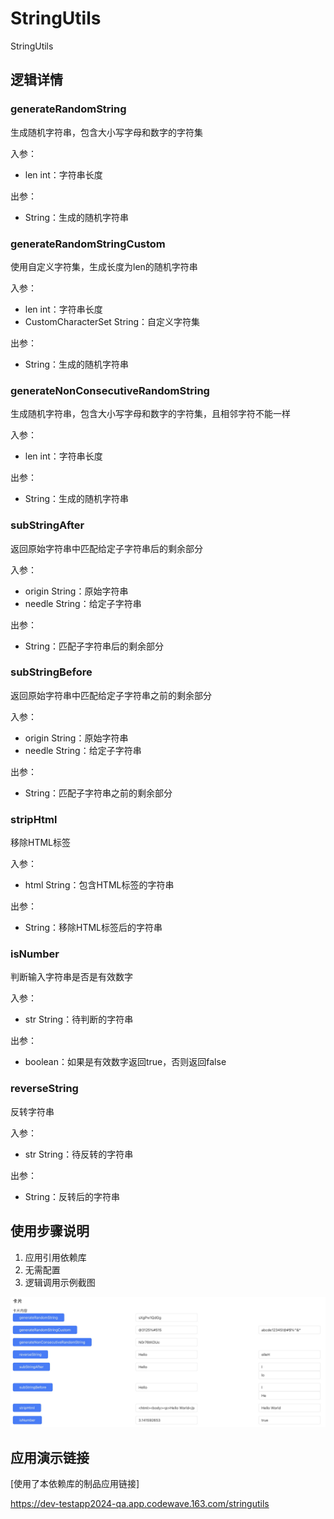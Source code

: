 # StringUtils
StringUtils

## 逻辑详情

### generateRandomString

生成随机字符串，包含大小写字母和数字的字符集

入参：
- len int：字符串长度

出参：
- String：生成的随机字符串

### generateRandomStringCustom

使用自定义字符集，生成长度为len的随机字符串

入参：
- len int：字符串长度
- CustomCharacterSet String：自定义字符集

出参：
- String：生成的随机字符串


### generateNonConsecutiveRandomString

生成随机字符串，包含大小写字母和数字的字符集，且相邻字符不能一样

入参：
- len int：字符串长度

出参：
- String：生成的随机字符串

### subStringAfter

返回原始字符串中匹配给定子字符串后的剩余部分

入参：
- origin String：原始字符串
- needle String：给定子字符串

出参：
- String：匹配子字符串后的剩余部分


### subStringBefore

返回原始字符串中匹配给定子字符串之前的剩余部分

入参：
- origin String：原始字符串
- needle String：给定子字符串

出参：
- String：匹配子字符串之前的剩余部分

### stripHtml

移除HTML标签

入参：
- html String：包含HTML标签的字符串

出参：
- String：移除HTML标签后的字符串

### isNumber

判断输入字符串是否是有效数字

入参：
- str String：待判断的字符串

出参：
- boolean：如果是有效数字返回true，否则返回false

### reverseString

反转字符串

入参：
- str String：待反转的字符串

出参：
- String：反转后的字符串


## 使用步骤说明

1.  应用引用依赖库
2.  无需配置
3.  逻辑调用示例截图

![Snipaste_2024-04-11_23-37-31.jpg](Snipaste_2024-04-11_23-37-31.jpg)

## 应用演示链接

[使用了本依赖库的制品应用链接]

https://dev-testapp2024-qa.app.codewave.163.com/stringutils
